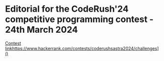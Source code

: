 # Editorial for the CodeRush'24 competitive programming contest - 24th March 2024

[Contest link]([https://www.hackerrank.com/contests/coderushsastra2024/challenges)https://www.hackerrank.com/contests/coderushsastra2024/challenges]()

